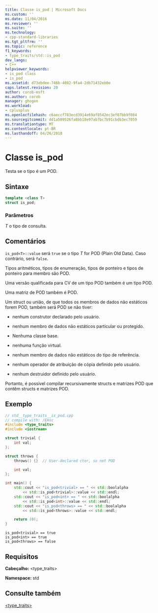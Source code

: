 ```yaml
---
title: Classe is_pod | Microsoft Docs
ms.custom: ''
ms.date: 11/04/2016
ms.reviewer: ''
ms.suite: ''
ms.technology:
- cpp-standard-libraries
ms.tgt_pltfrm: ''
ms.topic: reference
f1_keywords:
- type_traits/std::is_pod
dev_langs:
- C++
helpviewer_keywords:
- is_pod class
- is_pod
ms.assetid: d73ebdee-746b-4082-9fa4-2db71432eb0e
caps.latest.revision: 20
author: corob-msft
ms.author: corob
manager: ghogen
ms.workload:
- cplusplus
ms.openlocfilehash: c6aeccf783ecd3914e69af8542ec3ef07bb9f084
ms.sourcegitcommit: dd1a509526fa8bb18e97ab7bc7b91cbdb3ec7059
ms.translationtype: MT
ms.contentlocale: pt-BR
ms.lasthandoff: 04/26/2018
---
```

# <a name="ispod-class"></a>Classe is_pod

Testa se o tipo é um POD.

## <a name="syntax"></a>Sintaxe

```cpp
template <class T>
struct is_pod;
```

### <a name="parameters"></a>Parâmetros

*T* o tipo de consulta.

## <a name="remarks"></a>Comentários

`is_pod<T>::value` será `true` se o tipo *T* for POD (Plain Old Data). Caso contrário, será `false`.

Tipos aritméticos, tipos de enumeração, tipos de ponteiro e tipos de ponteiro para membro são POD.

Uma versão qualificada para CV de um tipo POD também é um tipo POD.

Uma matriz de POD também é POD.

Um struct ou união, de que todos os membros de dados não estáticos forem POD, também será POD se não tiver:

- nenhum construtor declarado pelo usuário.

- nenhum membro de dados não estáticos particular ou protegido.

- Nenhuma classe base.

- nenhuma função virtual.

- nenhum membro de dados não estáticos do tipo de referência.

- nenhum operador de atribuição de cópia definido pelo usuário.

- nenhum destruidor definido pelo usuário.

Portanto, é possível compilar recursivamente structs e matrizes POD que contêm structs e matrizes POD.

## <a name="example"></a>Exemplo

```cpp
// std__type_traits__is_pod.cpp
// compile with: /EHsc
#include <type_traits>
#include <iostream>

struct trivial {
    int val;
};

struct throws {
    throws() {}  // User-declared ctor, so not POD

    int val;
};

int main() {
    std::cout << "is_pod<trivial> == " << std::boolalpha
        << std::is_pod<trivial>::value << std::endl;
    std::cout << "is_pod<int> == " << std::boolalpha
        << std::is_pod<int>::value << std::endl;
    std::cout << "is_pod<throws> == " << std::boolalpha
        << std::is_pod<throws>::value << std::endl;

    return (0);
}
```

```Output
is_pod<trivial> == true
is_pod<int> == true
is_pod<throws> == false
```

## <a name="requirements"></a>Requisitos

**Cabeçalho:** \<type_traits>

**Namespace:** std

## <a name="see-also"></a>Consulte também

[<type_traits>](../standard-library/type-traits.md)<br/>
